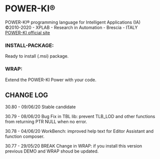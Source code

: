 # POWER-KI&reg;
POWER-KI&reg; programming language for Intelligent Applications (IA)</br> 
&copy;2010-2020 - XPLAB - Research in Automation - Brescia - ITALY</br> 
<a href="http://www.POWER-KI.com">POWER-KI official site </a> 

<h3>INSTALL-PACKAGE:</h3>
Ready to install (.msi) package.

<h3>WRAP:</h3>
Extend the POWER-KI Power with your code.</br>


<h2>CHANGE LOG </h2>

30.80 - 09/06/20
Stable candidate

30.79 - 08/06/20
Bug Fix in TBL lib: prevent TLB_LOD and other functions from returning PTR NULL when no error. 

30.78 - 04/06/20
WorkBench: improved help text for Editor Assistant and function composer.

30.77 - 29/05/20
BREAK Change in WRAP: if you install this version previous DEMO and WRAP shoud be updated.